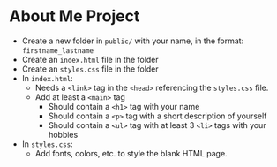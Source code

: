 # About Me Project

- Create a new folder in `public/` with your name, in the format: `firstname_lastname`
- Create an `index.html` file in the folder
- Create an `styles.css` file in the folder
- In `index.html`:
  - Needs a `<link>` tag in the `<head>` referencing the `styles.css` file.
  - Add at least a `<main>` tag
    - Should contain a `<h1>` tag with your name
    - Should contain a `<p>` tag with a short description of yourself
    - Should contain a `<ul>` tag with at least 3 `<li>` tags with your hobbies
- In `styles.css`:
  - Add fonts, colors, etc. to style the blank HTML page.
